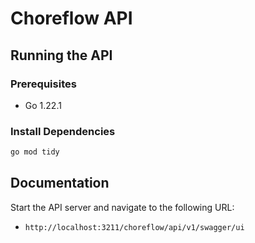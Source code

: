 # Choreflow API

## Running the API

### Prerequisites

- Go 1.22.1

### Install Dependencies

```bash
go mod tidy
```

## Documentation

Start the API server and navigate to the following URL:

- `http://localhost:3211/choreflow/api/v1/swagger/ui`
